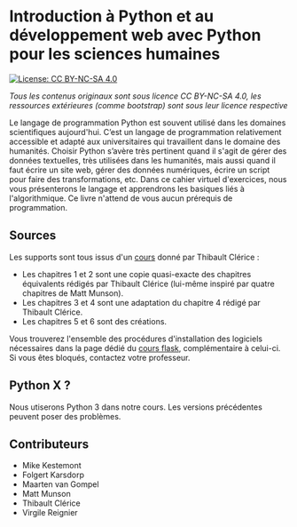 Introduction à Python et au développement web avec Python pour les sciences humaines
===

[![License: CC BY-NC-SA 4.0](https://img.shields.io/badge/License-CC%20BY--NC--SA%204.0-lightgrey.svg)](https://creativecommons.org/licenses/by-nc-sa/4.0/)

*Tous les contenus originaux sont sous licence CC BY-NC-SA 4.0, les ressources extérieures (comme bootstrap) sont sous leur licence respective*


Le langage de programmation Python est souvent utilisé dans les domaines scientifiques aujourd'hui. C’est un langage de programmation relativement accessible et adapté aux universitaires qui travaillent dans le domaine des humanités. Choisir Python s’avère très pertinent quand il s'agit de gérer des données textuelles, très utilisées dans les humanités, mais aussi quand il faut écrire un site web, gérer des données numériques, écrire un script pour faire des transformations, etc. Dans ce cahier virtuel d'exercices, nous vous présenterons le langage et apprendrons les basiques liés à l'algorithmique. Ce livre n'attend de vous aucun prérequis de programmation.

## Sources

Les supports sont tous issus d'un [cours](https://github.com/PonteIneptique/cours-python) donné par Thibault Clérice :

- Les chapitres 1 et 2 sont une copie quasi-exacte des chapitres équivalents rédigés par Thibault Clérice (lui-même inspiré par quatre chapitres de Matt Munson).
- Les chapitres 3 et 4 sont une adaptation du chapitre 4 rédigé par Thibault Clérice.
- Les chapitres 5 et 6 sont des créations.

Vous trouverez l'ensemble des procédures d'installation des logiciels nécessaires dans la page dédié du [cours flask](https://maximechallon.github.io/CoursM2TNAH_Flask_supports_public/sommaire.html), complémentaire à celui-ci. Si vous êtes bloqués, contactez votre professeur.

## Python X ?

Nous utiserons Python 3 dans notre cours. Les versions précédentes peuvent poser des problèmes.

## Contributeurs

- Mike Kestemont
- Folgert Karsdorp
- Maarten van Gompel
- Matt Munson
- Thibault Clérice
- Virgile Reignier
